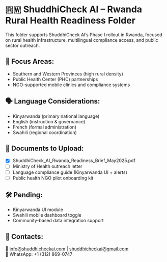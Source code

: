 # 🇷🇼 ShuddhiCheck AI – Rwanda Rural Health Readiness Folder

This folder supports ShuddhiCheck AI’s Phase I rollout in Rwanda, focused on rural health infrastructure, multilingual compliance access, and public sector outreach.

## 📌 Focus Areas:
- Southern and Western Provinces (high rural density)
- Public Health Center (PHC) partnerships
- NGO-supported mobile clinics and compliance systems

## 🗣️ Language Considerations:
- Kinyarwanda (primary national language)
- English (instruction & governance)
- French (formal administration)
- Swahili (regional coordination)

## 📁 Documents to Upload:
- [x] ShuddhiCheck_AI_Rwanda_Readiness_Brief_May2025.pdf
- [ ] Ministry of Health outreach letter
- [ ] Language compliance guide (Kinyarwanda UI + alerts)
- [ ] Public health NGO pilot onboarding kit

## 🛠️ Pending:
- Kinyarwanda UI module
- Swahili mobile dashboard toggle
- Community-based data integration support

## 👥 Contacts:
📧 info@shuddhicheckai.com | shuddhicheckai@gmail.com  
📱 WhatsApp: +1 (312) 869-0747
